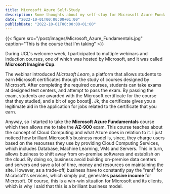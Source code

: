 ```yaml
---
title: Microsoft Azure Self-Study
description: Some thoughts about my self-stuy for Microsoft Azure Fundamentals
date: "2022-10-01T00:00:00+01:00"
publishDate: "2022-10-01T00:00:00+01:00"
---
```


{{< figure src="/post/images/Microsoft_Azure_Fundamentals.jpg" caption="This is the course that I'm taking" >}}

<!--more-->

During UCL's welcome week, I participated to multiple webinars and induction courses, one of which was hosted by Microsoft, and it was called **Microsoft Imagine Cup**. 

The webinar introduced *Microsoft Learn*, a platform that allows students to earn Microsoft certificates through the study of courses designed by Microsoft. After completing the required courses, students can take exams at designed test centers, and attempt to pass the exam. By passing the exam, students are awarded with the Microsoft certificate for the course that they studied, and a bit of ego boost:rofl:. Jk, the certificate gives you a legitimate aid in the application for jobs related to the certificate that you earn.

Anyway, so I started to take the **Microsoft Azure Fundamentals** course which then allows me to take the **AZ-900** exam. This course teaches about the concept of Cloud Computing and what Azure does in relation to it. I just noticed how brilliant Microsoft's business model is, since, they charge users based on the resourses they use by providing Cloud Computing Services, which includes Database, Machine Learning, VMs and Servers. This in turn, allows business to shift away from on-premise softwares and establish on the cloud. By doing so, business avoid building on-premise data centers and servers and save a lot of time, money and resources on maintaining the site. However, as a trade-off, business have to constantly pay the "rent" for Microsoft's services, which simply put, generates **passive income** for Microsoft. Of course, this is a win-win situation for Microsoft and its clients, which is why I said that this is a brilliant business model.